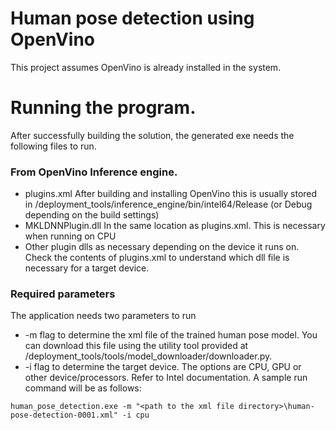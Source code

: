 # Human pose detection using OpenVino
This project assumes OpenVino is already installed in the system.

# Running the program.
After successfully building the solution, the generated exe needs the following files to run.

### From OpenVino Inference engine.
* plugins.xml
After building and installing OpenVino this is usually stored in <openvino install folder>/deployment_tools/inference_engine/bin/intel64/Release (or Debug depending on the build settings)
* MKLDNNPlugin.dll
In the same location as plugins.xml. This is necessary when running on CPU
* Other plugin dlls as necessary depending on the device it runs on. Check the contents of plugins.xml to understand which dll file is necessary for a target device.

### Required parameters
The application needs two parameters to run
* -m flag to determine the xml file of the trained human pose model.
You can download this file using the utility tool provided at <openvino install folder>/deployment_tools/tools/model_downloader/downloader.py.
* -i flag to determine the target device. The options are CPU, GPU or other device/processors. Refer to Intel documentation.
A sample run command will be as follows:
```
human_pose_detection.exe -m "<path to the xml file directory>\human-pose-detection-0001.xml" -i cpu
```
